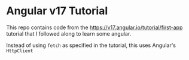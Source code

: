 # Angular v17 Tutorial 

This repo contains code from the https://v17.angular.io/tutorial/first-app tutorial that I followed along to learn some angular.

Instead of using `fetch` as specified in the tutorial, this uses Angular's `HttpClient`

